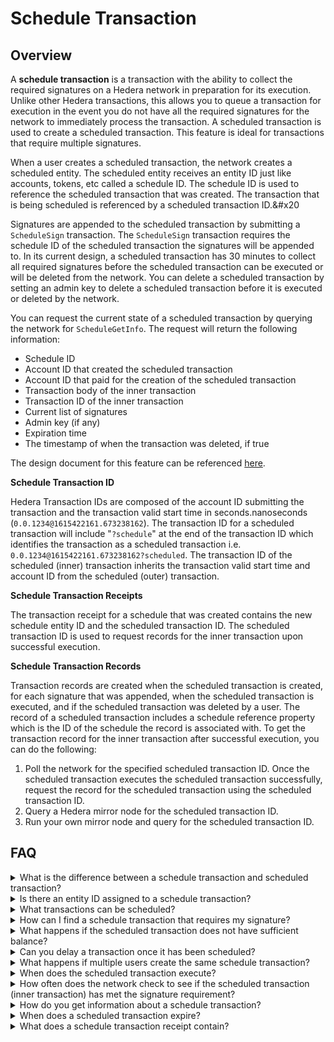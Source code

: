 # Schedule Transaction

## Overview

A **schedule transaction** is a transaction with the ability to collect the required signatures on a Hedera network in preparation for its execution. Unlike other Hedera transactions, this allows you to queue a transaction for execution in the event you do not have all the required signatures for the network to immediately process the transaction. A scheduled transaction is used to create a scheduled transaction. This feature is ideal for transactions that require multiple signatures.

When a user creates a scheduled transaction, the network creates a scheduled entity. The scheduled entity receives an entity ID just like accounts, tokens, etc called a schedule ID. The schedule ID is used to reference the scheduled transaction that was created. The transaction that is being scheduled is referenced by a scheduled transaction ID.\&#x20

Signatures are appended to the scheduled transaction by submitting a `ScheduleSign` transaction. The `ScheduleSign` transaction requires the schedule ID of the scheduled transaction the signatures will be appended to. In its current design, a scheduled transaction has 30 minutes to collect all required signatures before the scheduled transaction can be executed or will be deleted from the network. You can delete a scheduled transaction by setting an admin key to delete a scheduled transaction before it is executed or deleted by the network.

You can request the current state of a scheduled transaction by querying the network for `ScheduleGetInfo`. The request will return the following information:

- Schedule ID
- Account ID that created the scheduled transaction
- Account ID that paid for the creation of the scheduled transaction
- Transaction body of the inner transaction
- Transaction ID of the inner transaction
- Current list of signatures
- Admin key (if any)
- Expiration time
- The timestamp of when the transaction was deleted, if true

The design document for this feature can be referenced [here](https://github.com/hashgraph/hedera-services/blob/master/docs/scheduled-transactions/revised-spec.md).

**Schedule Transaction ID**

Hedera Transaction IDs are composed of the account ID submitting the transaction and the transaction valid start time in seconds.nanoseconds (`0.0.1234@1615422161.673238162`). The transaction ID for a scheduled transaction will include "`?schedule`" at the end of the transaction ID which identifies the transaction as a scheduled transaction i.e. `0.0.1234@1615422161.673238162?scheduled`. The transaction ID of the scheduled (inner) transaction inherits the transaction valid start time and account ID from the scheduled (outer) transaction.

**Schedule Transaction Receipts**

The transaction receipt for a schedule that was created contains the new schedule entity ID and the scheduled transaction ID. The scheduled transaction ID is used to request records for the inner transaction upon successful execution.

**Schedule Transaction Records**

Transaction records are created when the scheduled transaction is created, for each signature that was appended, when the scheduled transaction is executed, and if the scheduled transaction was deleted by a user. The record of a scheduled transaction includes a schedule reference property which is the ID of the schedule the record is associated with. To get the transaction record for the inner transaction after successful execution, you can do the following:

1. Poll the network for the specified scheduled transaction ID. Once the scheduled transaction executes the scheduled transaction successfully, request the record for the scheduled transaction using the scheduled transaction ID.
2. Query a Hedera mirror node for the scheduled transaction ID.
3. Run your own mirror node and query for the scheduled transaction ID.

## FAQ

<details>

<summary>What is the difference between a schedule transaction and scheduled transaction?</summary>

A _**schedule transaction**_ is a transaction that can schedule any Hedera transaction with the ability to collect the required signatures on the Hedera network in preparation for its execution.

A _**scheduled transaction**_ is a transaction that has already been scheduled.

</details>

<details>

<summary>Is there an entity ID assigned to a schedule transaction?</summary>

Yes, the entity ID is referred to as the schedule ID which is returned in the receipt of the ScheduleCreate transaction.

</details>

<details>

<summary>What transactions can be scheduled?</summary>

In its early iteration, a small subset of transactions will be schedulable. You check out [this](../sdks-and-apis/sdks/schedule-transaction/create-a-schedule-transaction.md) page for a list of transaction types that are supported today. All other transaction types will be available to schedule in future releases. The complete list of transactions that users can schedule in the future can be found here.

</details>

<details>

<summary>How can I find a schedule transaction that requires my signature?</summary>

- The creator of the scheduled transaction can provide you a schedule ID which you specify in the ScheduleSign transaction to submit your signature.

<!---->

- You can query a mirror node to return all schedule transactions that have your public key associated with it. This option is not available today, but is planned for the future.

</details>

<details>

<summary>What happens if the scheduled transaction does not have sufficient balance?</summary>

If the scheduled transaction (inner transaction) fee payer does not have sufficient balance then the inner transaction will fail while the schedule transaction (outer transaction) will be successful.

</details>

<details>

<summary>Can you delay a transaction once it has been scheduled?</summary>

No, you cannot delay or modify a scheduled transaction once it's been submitted to a network. You would need to delete the schedule transaction and create a new one with the modifications.

</details>

<details>

<summary>What happens if multiple users create the same schedule transaction?</summary>

- The first transaction to reach consensus will create the schedule transaction and provide the schedule entity ID
- The other users will get the schedule ID in the receipt of the transaction that was submitted. The receipt status will result in `IDENTICAL_SCHEDULE_ALREADY_CREATED`. These users would need to submit a ScheduleSign transaction to append their signatures to the schedule transaction.

</details>

<details>

<summary>When does the scheduled transaction execute?</summary>

The scheduled transaction executes when the last signature is received.

</details>

<details>

<summary>How often does the network check to see if the scheduled transaction (inner transaction) has met the signature requirement?</summary>

Every time the schedule transaction is signed.

</details>

<details>

<summary>How do you get information about a schedule transaction?</summary>

You can submit a [schedule info query](../sdks-and-apis/sdks/schedule-transaction/get-schedule-info.md) request to the network.

</details>

<details>

<summary>When does a scheduled transaction expire?</summary>

A scheduled transaction expires in 30 minutes. In future implementations, we will allow the user to set the time at which the scheduled transaction should execute at, and the transaction will expire at that time.

</details>

<details>

<summary>What does a schedule transaction receipt contain?</summary>

The transaction receipt for a schedule that was created contains the new schedule entity ID and the scheduled transaction ID.

</details>
